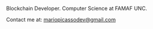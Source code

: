 Blockchain Developer. Computer Science at FAMAF UNC.

Contact me at: 
mariopicassodev@gmail.com


<!---
mariopicassodev/mariopicassodev is a ✨ special ✨ repository because its `README.md` (this file) appears on your GitHub profile.
You can click the Preview link to take a look at your changes.
--->
